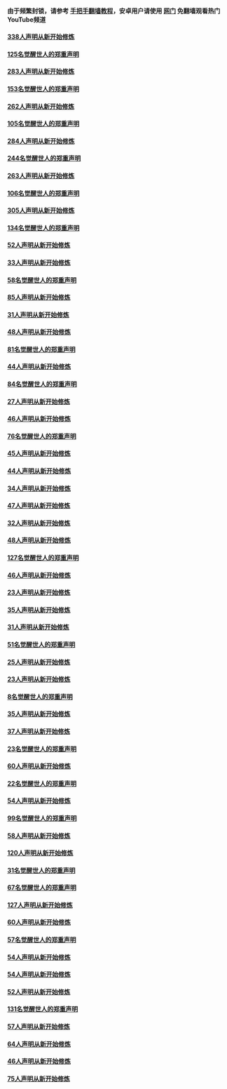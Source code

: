 #### 由于频繁封锁，请参考 [手把手翻墙教程](https://github.com/gfw-breaker/guides/wiki/)，安卓用户请使用 [网门](https://github.com/gfw-breaker/nogfw/blob/master/dl.md?t=04211300) 免翻墙观看热门YouTube频道 

#### [338人声明从新开始修炼](../pages/91/423540.md?t=04211300) 

#### [125名觉醒世人的郑重声明](../pages/91/423539.md?t=04211300) 

#### [283人声明从新开始修炼](../pages/91/423296.md?t=04211300) 

#### [153名觉醒世人的郑重声明](../pages/91/423295.md?t=04211300) 

#### [262人声明从新开始修炼](../pages/91/423004.md?t=04211300) 

#### [105名觉醒世人的郑重声明](../pages/91/423003.md?t=04211300) 

#### [284人声明从新开始修炼](../pages/91/422707.md?t=04211300) 

#### [244名觉醒世人的郑重声明](../pages/91/422706.md?t=04211300) 

#### [263人声明从新开始修炼](../pages/91/422553.md?t=04211300) 

#### [106名觉醒世人的郑重声明](../pages/91/422552.md?t=04211300) 

#### [305人声明从新开始修炼](../pages/91/422153.md?t=04211300) 

#### [134名觉醒世人的郑重声明](../pages/91/422152.md?t=04211300) 

#### [52人声明从新开始修炼](../pages/91/421846.md?t=04211300) 

#### [33人声明从新开始修炼](../pages/91/421804.md?t=04211300) 

#### [58名觉醒世人的郑重声明](../pages/91/421845.md?t=04211300) 

#### [85人声明从新开始修炼](../pages/91/421769.md?t=04211300) 

#### [31人声明从新开始修炼](../pages/91/421763.md?t=04211300) 

#### [48人声明从新开始修炼](../pages/91/421605.md?t=04211300) 

#### [81名觉醒世人的郑重声明](../pages/91/421656.md?t=04211300) 

#### [44人声明从新开始修炼](../pages/91/421544.md?t=04211300) 

#### [84名觉醒世人的郑重声明](../pages/91/421543.md?t=04211300) 

#### [27人声明从新开始修炼](../pages/91/421465.md?t=04211300) 

#### [46人声明从新开始修炼](../pages/91/421454.md?t=04211300) 

#### [76名觉醒世人的郑重声明](../pages/91/421453.md?t=04211300) 

#### [45人声明从新开始修炼](../pages/91/421452.md?t=04211300) 

#### [44人声明从新开始修炼](../pages/91/421422.md?t=04211300) 

#### [34人声明从新开始修炼](../pages/91/421322.md?t=04211300) 

#### [47人声明从新开始修炼](../pages/91/421264.md?t=04211300) 

#### [32人声明从新开始修炼](../pages/91/421225.md?t=04211300) 

#### [48人声明从新开始修炼](../pages/91/421202.md?t=04211300) 

#### [127名觉醒世人的郑重声明](../pages/91/421224.md?t=04211300) 

#### [46人声明从新开始修炼](../pages/91/421203.md?t=04211300) 

#### [23人声明从新开始修炼](../pages/91/421138.md?t=04211300) 

#### [35人声明从新开始修炼](../pages/91/421122.md?t=04211300) 

#### [31人声明从新开始修炼](../pages/91/421081.md?t=04211300) 

#### [51名觉醒世人的郑重声明](../pages/91/421080.md?t=04211300) 

#### [25人声明从新开始修炼](../pages/91/421020.md?t=04211300) 

#### [23人声明从新开始修炼](../pages/91/420884.md?t=04211300) 

#### [8名觉醒世人的郑重声明](../pages/91/420883.md?t=04211300) 

#### [35人声明从新开始修炼](../pages/91/420809.md?t=04211300) 

#### [37人声明从新开始修炼](../pages/91/420766.md?t=04211300) 

#### [23名觉醒世人的郑重声明](../pages/91/420765.md?t=04211300) 

#### [60人声明从新开始修炼](../pages/91/420727.md?t=04211300) 

#### [22名觉醒世人的郑重声明](../pages/91/420726.md?t=04211300) 

#### [54人声明从新开始修炼](../pages/91/420529.md?t=04211300) 

#### [99名觉醒世人的郑重声明](../pages/91/420528.md?t=04211300) 

#### [58人声明从新开始修炼](../pages/91/420198.md?t=04211300) 

#### [120人声明从新开始修炼](../pages/91/420141.md?t=04211300) 

#### [31名觉醒世人的郑重声明](../pages/91/420197.md?t=04211300) 

#### [67名觉醒世人的郑重声明](../pages/91/420140.md?t=04211300) 

#### [127人声明从新开始修炼](../pages/91/420082.md?t=04211300) 

#### [60人声明从新开始修炼](../pages/91/420081.md?t=04211300) 

#### [57名觉醒世人的郑重声明](../pages/91/420080.md?t=04211300) 

#### [54人声明从新开始修炼](../pages/91/419533.md?t=04211300) 

#### [54人声明从新开始修炼](../pages/91/419532.md?t=04211300) 

#### [52人声明从新开始修炼](../pages/91/419531.md?t=04211300) 

#### [131名觉醒世人的郑重声明](../pages/91/419530.md?t=04211300) 

#### [57人声明从新开始修炼](../pages/91/419430.md?t=04211300) 

#### [64人声明从新开始修炼](../pages/91/419429.md?t=04211300) 

#### [46人声明从新开始修炼](../pages/91/419428.md?t=04211300) 

#### [75人声明从新开始修炼](../pages/91/419427.md?t=04211300) 

